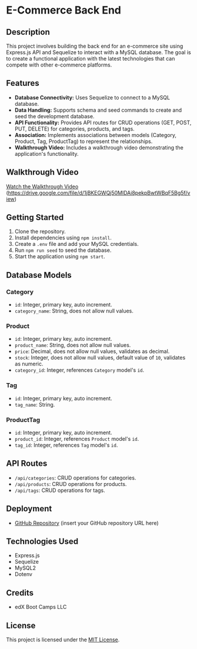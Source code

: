 # E-Commerce Back End

## Description

This project involves building the back end for an e-commerce site using Express.js API and Sequelize to interact with a MySQL database. The goal is to create a functional application with the latest technologies that can compete with other e-commerce platforms.

## Features

- **Database Connectivity:** Uses Sequelize to connect to a MySQL database.
- **Data Handling:** Supports schema and seed commands to create and seed the development database.
- **API Functionality:** Provides API routes for CRUD operations (GET, POST, PUT, DELETE) for categories, products, and tags.
- **Association:** Implements associations between models (Category, Product, Tag, ProductTag) to represent the relationships.
- **Walkthrough Video:** Includes a walkthrough video demonstrating the application's functionality.

## Walkthrough Video

[Watch the Walkthrough Video](#) (https://drive.google.com/file/d/1jBKEGWQj50MlDAi8pekpBwtWBqF5Bg5f/view)

## Getting Started

1. Clone the repository.
2. Install dependencies using `npm install`.
3. Create a `.env` file and add your MySQL credentials.
4. Run `npm run seed` to seed the database.
5. Start the application using `npm start`.

## Database Models

### Category

- `id`: Integer, primary key, auto increment.
- `category_name`: String, does not allow null values.

### Product

- `id`: Integer, primary key, auto increment.
- `product_name`: String, does not allow null values.
- `price`: Decimal, does not allow null values, validates as decimal.
- `stock`: Integer, does not allow null values, default value of `10`, validates as numeric.
- `category_id`: Integer, references `Category` model's `id`.

### Tag

- `id`: Integer, primary key, auto increment.
- `tag_name`: String.

### ProductTag

- `id`: Integer, primary key, auto increment.
- `product_id`: Integer, references `Product` model's `id`.
- `tag_id`: Integer, references `Tag` model's `id`.

## API Routes

- `/api/categories`: CRUD operations for categories.
- `/api/products`: CRUD operations for products.
- `/api/tags`: CRUD operations for tags.

## Deployment

- [GitHub Repository](#) (insert your GitHub repository URL here)

## Technologies Used

- Express.js
- Sequelize
- MySQL2
- Dotenv

## Credits

- edX Boot Camps LLC

## License

This project is licensed under the [MIT License](LICENSE).
